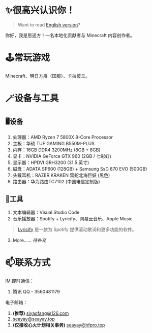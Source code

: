 # ✨很高兴认识你！

> Want to read [English version](https://github.com/Seayay/Seayay/blob/main/README_en.md)?

你好，我是思遥方！一名本地化贡献者与 Minecraft 内容创作者。

# 🕹️常玩游戏

Minecraft、明日方舟（国服）、卡拉彼丘。

# 🪄设备与工具

## 🖥️设备

1. 处理器：AMD Ryzen 7 5800X 8-Core Processor
2. 主板：华硕 TUF GAMING B550M-PLUS
3. 内存：16GB DDR4 3200MHz (8GB + 8GB)
4. 显卡：NVIDIA GeForce GTX 960 (2GB / 七彩虹)
5. 显示器：HPDVI GRH3200 (31.5 英寸)
6. 磁盘：ADATA SP600 (128GB) + Samsung SsD 870 EVO (500GB)
7. 头戴耳机：RAZER KRAKEN 雷蛇北海巨妖 (黑色)
8. 路由器：华为路由TC7102 (中国电信定制版)

## 🔧工具

1. 文本编辑器：Visual Studio Code
2. 音乐播放器：Spotify + Lyricify、网易云音乐、Apple Music
> [Lyricify](https://github.com/WXRIW/Lyricify-App) 是一款为 Spotify 提供滚动歌词和更多功能的软件。
3. More…… *待补充*

# 📫联系方式

IM 即时通信：

1. 腾讯 QQ - 3560481179

电子邮箱：

1. **(推荐)** [siyaofang@126.com](mailto://siyaofang@126.com)
2. [seayay@seayay.top](mailto://seayay@seayay.top)
3. **(仅接收心火计划相关事务)** [seayay@hfpro.top](mailto://seayay@hfpro.top)
